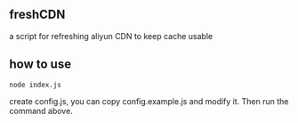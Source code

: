 ## freshCDN

a script for refreshing aliyun CDN to keep cache usable

## how to use

```
node index.js
```

create config.js, you can copy config.example.js and modify it. Then run the command above.
